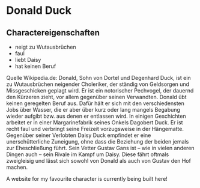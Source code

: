 # Donald Duck
## Charactereigenschaften
* neigt zu Wutausbrüchen
* faul
* liebt Daisy
* hat keinen Beruf

Quelle Wikipedia.de:
Donald, Sohn von Dortel und Degenhard Duck, ist ein zu Wutausbrüchen neigender Choleriker, der ständig von Geldsorgen und Missgeschicken geplagt wird.
Er ist ein notorischer Pechvogel, der dauernd den Kürzeren zieht, vor allem gegenüber seinen Verwandten. 
Donald übt keinen geregelten Beruf aus. Dafür hält er sich mit den verschiedensten Jobs über Wasser, die er aber über kurz oder lang mangels Begabung wieder aufgibt bzw. aus denen er entlassen wird.
In einigen Geschichten arbeitet er in einer Margarinefabrik seines Onkels Dagobert Duck. 
Er ist recht faul und verbringt seine Freizeit vorzugsweise in der Hängematte. 
Gegenüber seiner Verlobten Daisy Duck empfindet er eine unerschütterliche Zuneigung, ohne dass die Beziehung der beiden jemals zur Eheschließung führt. 
Sein Vetter Gustav Gans ist – wie in vielen anderen Dingen auch – sein Rivale im Kampf um Daisy. Diese fährt oftmals zweigleisig und lässt sich sowohl von Donald als auch von Gustav den Hof machen.

A website for my favourite character is currently being built here!
